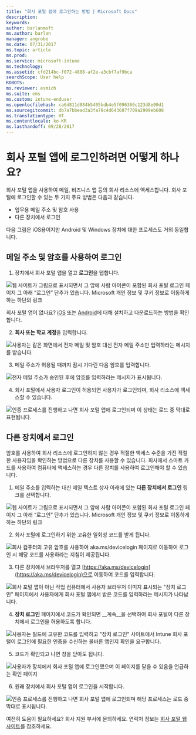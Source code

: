 ```yaml
---
title: "회사 포털 앱에 로그인하는 방법 | Microsoft Docs"
description: 
keywords: 
author: barlanmsft
ms.author: barlan
manager: angrobe
ms.date: 07/31/2017
ms.topic: article
ms.prod: 
ms.service: microsoft-intune
ms.technology: 
ms.assetid: cfd214bc-f072-4808-af2e-a3cbf7af9bca
searchScope: User help
ROBOTS: 
ms.reviewer: esmich
ms.suite: ems
ms.custom: intune-enduser
ms.openlocfilehash: ca6d811d884b5405bdb4e5f096366c123d8e00d1
ms.sourcegitcommit: db7a7bbead3a3fa78c4d643607f709a2909eb608
ms.translationtype: HT
ms.contentlocale: ko-KR
ms.lasthandoff: 09/28/2017
---
```

# <a name="how-do-i-sign-in-to-the-company-portal-app---user-story-1132123--"></a>회사 포털 앱에 로그인하려면 어떻게 하나요? <!--User Story 1132123-->

회사 포털 앱을 사용하여 메일, 비즈니스 앱 등의 회사 리소스에 액세스합니다. 회사 포털에 로그인할 수 있는 두 가지 주요 방법은 다음과 같습니다.

* 업무용 메일 주소 및 암호 사용
* 다른 장치에서 로그인

다음 그림은 iOS용이지만 Android 및 Windows 장치에 대한 프로세스도 거의 동일합니다.

## <a name="signing-in-with-your-email-address-and-password"></a>메일 주소 및 암호를 사용하여 로그인

1. 장치에서 회사 포털 앱을 열고 **로그인**을 탭합니다.

  ![웹 사이트가 그림으로 표시되면서 그 앞에 사람 아이콘이 포함된 회사 포털 로그인 페이지 그 아래 “로그인” 단추가 있습니다. Microsoft 개인 정보 및 쿠키 정보로 이동하게 하는 하단의 링크](/intune/media/cp_ios_aad_signin_after_1704_001.png)

  회사 포털 앱이 없나요? [iOS](install-and-sign-in-to-the-intune-company-portal-app-ios.md) 또는 [Android](install-the-company-portal-app-android.md)에 대해 설치하고 다운로드하는 방법을 확인합니다.

2. **회사 또는 학교 계정**을 입력합니다.

  ![사용자는 같은 화면에서 전자 메일 및 암호 대신 전자 메일 주소만 입력하라는 메시지를 받습니다.](/intune/media/cp_ios_aad_signin_after_1704_002.png)

3. 메일 주소가 허용될 때까지 잠시 기다린 다음 암호를 입력합니다.

  ![전자 메일 주소가 승인된 후에 암호를 입력하라는 메시지가 표시됩니다.](/intune/media/cp_ios_aad_signin_after_1704_003.png)

4. 회사 포털에서 사용자 로그인이 허용되면 사용자가 로그인되며, 회사 리소스에 액세스할 수 있습니다.   

  ![인증 프로세스를 진행하고 나면 회사 포털 앱에 로그인되며 이 상태는 로드 중 막대로 표현됩니다.](/intune/media/cp_ios_aad_signin_from_another_device_after_1704_007.png)

## <a name="signing-in-from-another-device"></a>다른 장치에서 로그인

암호를 사용하여 회사 리소스에 로그인하지 않는 경우 적절한 액세스 수준을 가진 적절한 사용자임을 확인하는 방법으로 다른 장치를 사용할 수 있습니다. 회사에서 스마트 카드를 사용하여 컴퓨터에 액세스하는 경우 다른 장치를 사용하여 로그인해야 할 수 있습니다.

1. 메일 주소를 입력하는 대신 메일 텍스트 상자 아래에 있는 **다른 장치에서 로그인** 링크를 선택합니다.

  ![웹 사이트가 그림으로 표시되면서 그 앞에 사람 아이콘이 포함된 회사 포털 로그인 페이지 그 아래 “로그인” 단추가 있습니다. Microsoft 개인 정보 및 쿠키 정보로 이동하게 하는 하단의 링크](/intune/media/cp_ios_aad_signin_from_another_device_after_1704_001.png)

2. 회사 포털에 로그인하기 위한 고유한 일회성 코드를 받게 됩니다.

  ![회사 컴퓨터의 고유 암호를 사용하여 aka.ms/devicelogin 페이지로 이동하여 로그인 시 해당 코드를 사용하라는 지침이 제공됩니다.](/intune/media/cp_ios_aad_signin_from_another_device_after_1704_003.png)

3. 다른 장치에서 브라우저를 열고 [https://aka.ms/devicelogin](https://aka.ms/devicelogin)으로 이동하여 코드를 입력합니다.

  ![회사 포털 앱이 아닌 작업 컴퓨터에서 사용자 브라우저 이미지 표시되는 "장치 로그인" 페이지에서 사용자에게 회사 포털 앱에서 받은 코드를 입력하라는 메시지가 나타납니다.](/intune/media/cp_ios_aad_signin_from_another_device_after_1704_004.png)

4. **장치 로그인** 페이지에서 코드가 확인되면 __계속__을 선택하여 회사 포털이 다른 장치에서 로그인을 허용하도록 합니다.

  ![사용자는 필드에 고유한 코드를 입력하고 "장치 로그인" 사이트에서 Intune 회사 포털이 로그인에 필요한 인증을 수신하는 올바른 앱인지 확인을 요구합니다.](/intune/media/cp_ios_aad_signin_from_another_device_after_1704_005.png)

5. 코드가 확인되고 나면 창을 닫아도 됩니다.

  ![사용자가 장치에서 회사 포털 앱에 로그인했으며 이 페이지를 닫을 수 있음을 언급하는 확인 페이지](/intune/media/cp_ios_aad_signin_from_another_device_after_1704_006.png)

6. 원래 장치에서 회사 포털 앱이 로그인을 시작합니다.

  ![인증 프로세스를 진행하고 나면 회사 포털 앱에 로그인되며 해당 프로세스는 로드 중 막대로 표시됩니다.](/intune/media/cp_ios_aad_signin_from_another_device_after_1704_007.png)

여전히 도움이 필요하세요? 회사 지원 부서에 문의하세요. 연락처 정보는 [회사 포털 웹 사이트](https://portal.manage.microsoft.com)를 참조하세요.
